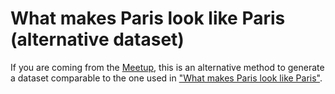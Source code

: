 # What makes Paris look like Paris (alternative dataset)

If you are coming from the [Meetup](https://www.meetup.com/Papers-We-Love-in-saint-louis/events/228275379/), this is an alternative method to generate a dataset comparable to the one used in ["What makes Paris look like Paris"](http://graphics.cs.cmu.edu/projects/whatMakesParis/).
